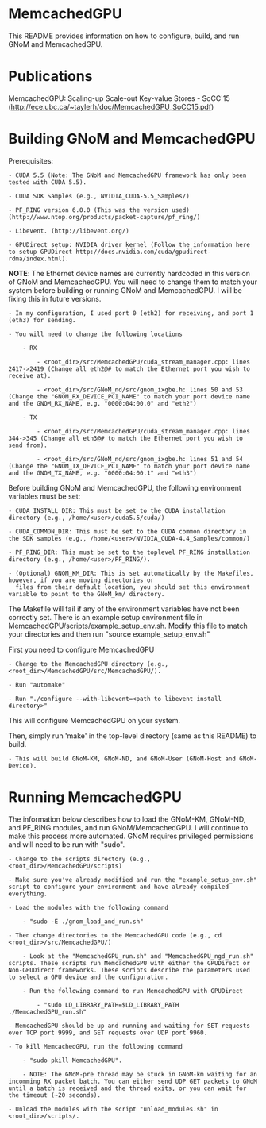 # MemcachedGPU

This README provides information on how to configure, build, and run GNoM and MemcachedGPU.

# Publications

MemcachedGPU: Scaling-up Scale-out Key-value Stores - SoCC'15 (http://ece.ubc.ca/~taylerh/doc/MemcachedGPU_SoCC15.pdf)

# Building GNoM and MemcachedGPU

Prerequisites:

    - CUDA 5.5 (Note: The GNoM and MemcachedGPU framework has only been tested with CUDA 5.5). 

    - CUDA SDK Samples (e.g., NVIDIA_CUDA-5.5_Samples/)

    - PF_RING version 6.0.0 (This was the version used) (http://www.ntop.org/products/packet-capture/pf_ring/)

    - Libevent. (http://libevent.org/)

    - GPUDirect setup: NVIDIA driver kernel (Follow the information here to setup GPUDirect http://docs.nvidia.com/cuda/gpudirect-rdma/index.html). 

**NOTE**: The Ethernet device names are currently hardcoded in this version of GNoM and MemcachedGPU. You will need to change them to match your system before building or running GNoM and MemcachedGPU. I will be fixing this in future versions. 

    - In my configuration, I used port 0 (eth2) for receiving, and port 1 (eth3) for sending. 

    - You will need to change the following locations

        - RX

            - <root_dir>/src/MemcachedGPU/cuda_stream_manager.cpp: lines 2417->2419 (Change all eth2@# to match the Ethernet port you wish to receive at). 

            - <root_dir>/src/GNoM_nd/src/gnom_ixgbe.h: lines 50 and 53 (Change the "GNOM_RX_DEVICE_PCI_NAME" to match your port device name and the GNOM_RX_NAME, e.g. "0000:04:00.0" and "eth2")          

        - TX

            - <root_dir>/src/MemcachedGPU/cuda_stream_manager.cpp: lines 344->345 (Change all eth3@# to match the Ethernet port you wish to send from). 

            - <root_dir>/src/GNoM_nd/src/gnom_ixgbe.h: lines 51 and 54 (Change the "GNOM_TX_DEVICE_PCI_NAME" to match your port device name and the GNOM_TX_NAME, e.g. "0000:04:00.1" and "eth3")



Before building GNoM and MemcachedGPU, the following environment variables must be set:

    - CUDA_INSTALL_DIR: This must be set to the CUDA installation directory (e.g., /home/<user>/cuda5.5/cuda/) 

    - CUDA_COMMON_DIR: This must be set to the CUDA common directory in the SDK samples (e.g., /home/<user>/NVIDIA_CUDA-4.4_Samples/common/)

    - PF_RING_DIR: This must be set to the toplevel PF_RING installation directory (e.g., /home/<user>/PF_RING/).

    - (Optional) GNOM_KM_DIR: This is set automatically by the Makefiles, however, if you are moving directories or 
      files from their default location, you should set this environment variable to point to the GNoM_km/ directory.   

The Makefile will fail if any of the environment variables have not been correctly set. There is an example setup environment file in MemcachedGPU/scripts/example_setup_env.sh. Modify this file to match your directories and then run "source example_setup_env.sh"

First you need to configure MemcachedGPU

    - Change to the MemcachedGPU directory (e.g., <root_dir>/MemcachedGPU/src/MemcachedGPU/).

    - Run "automake"

    - Run "./configure --with-libevent=<path to libevent install directory>"

This will configure MemcachedGPU on your system. 

Then, simply run 'make' in the top-level directory (same as this README) to build. 

    - This will build GNoM-KM, GNoM-ND, and GNoM-User (GNoM-Host and GNoM-Device). 

# Running MemcachedGPU

The information below describes how to load the GNoM-KM, GNoM-ND, and PF_RING modules, and run GNoM/MemcachedGPU.
I will continue to make this process more automated. GNoM requires privileged permissions and will need to be run with "sudo".

    - Change to the scripts directory (e.g., <root_dir>/MemcachedGPU/scripts)

    - Make sure you've already modified and run the "example_setup_env.sh" script to configure your environment and have already compiled everything.

    - Load the modules with the following command

        - "sudo -E ./gnom_load_and_run.sh"

    - Then change directories to the MemcachedGPU code (e.g., cd <root_dir>/src/MemcachedGPU/)

        - Look at the "MemcachedGPU_run.sh" and "MemcachedGPU_ngd_run.sh" scripts. These scripts run MemcachedGPU with either the GPUDirect or Non-GPUDirect frameworks. These scripts describe the parameters used to select a GPU device and the configuration.

        - Run the following command to run MemcachedGPU with GPUDirect

            - "sudo LD_LIBRARY_PATH=$LD_LIBRARY_PATH ./MemcachedGPU_run.sh"

    - MemcachedGPU should be up and running and waiting for SET requests over TCP port 9999, and GET requests over UDP port 9960. 

    - To kill MemcachedGPU, run the following command

        - "sudo pkill MemcachedGPU".

        - NOTE: The GNoM-pre thread may be stuck in GNoM-km waiting for an incomming RX packet batch. You can either send UDP GET packets to GNoM until a batch is received and the thread exits, or you can wait for the timeout (~20 seconds). 

    - Unload the modules with the script "unload_modules.sh" in <root_dir>/scripts/. 

